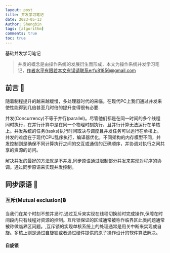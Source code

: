 ```yaml
---
layout: post
title: 并发学习笔记 
date: 2023-05-13
Author: Shengbin 
tags: [algorithm]
comments: true
toc: true
---
```


基础并发学习笔记

>并发的概念是由操作系统的发展衍生而形成，本文为操作系统并发学习笔记，作者水平有限若本文有误请联系erfu81856@gmail.com

## 前言 🍎

随着制程提升的越来越缓慢，多处理器时代的来临。在现代PC上我们通过并发来使性能得到几倍甚至几时倍的提升变得很有必要.

并发(Concurrency)不等于并行(parallel)。尽管他们都是在同一时间的多个线程同时执行，在并行计算中是在同一个物理时刻执行，且并行计算无法运行在单核上。并发系统的任务(tasks)执行时间取决与调度且并发任务可以运行在单核上。
并发的难度在于现代CPU乱序执行，编译器优化，不同架构的内存模型不同，并发控制则是确保不同计算执行之间的交互或通信的正确顺序，并协调对执行之间共享的资源的访问。

解决并发的最好的方法就是不并发,同步原语通过限制部分并发来实现对程序的协调。通过同步原语来实现并发控制。

## 同步原语 🍏

### 互斥(Mutual exclusion)🔒

当我们在某个时刻不想并发时.通过互斥来实现在线程切换前时完成操作,保障在时间段内只有线程对资源的控制。互斥锁保证的区域通常被称作临界区此类问题通常被称做临界区问题。,互斥锁的实现单核系统上的处理通常是用关中断来实现或自旋。多核上则是通过自旋锁或者通过硬件提供的原子操作设计的软件算法解决。

#### 自旋锁










